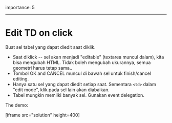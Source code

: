 importance: 5

---

# Edit TD on click

Buat sel tabel yang dapat diedit saat diklik.

- Saat diklick -- sel akan menjadi "editable" (textarea muncul dalam), kita bisa mengubah HTML. Tidak boleh mengubah ukurannya, semua geometri harus tetap sama..
- Tombol OK and CANCEL muncul di bawah sel untuk finish/cancel editing.
- Hanya satu sel yang dapat diedit setiap saat. Sementara `<td>` dalam "edit mode", klik pada sel lain akan diabaikan.
- Tabel mungkin memilki banyak sel. Gunakan event delegation.

The demo:

[iframe src="solution" height=400]
<!--stackedit_data:
eyJoaXN0b3J5IjpbMzU3NTUwNzRdfQ==
-->